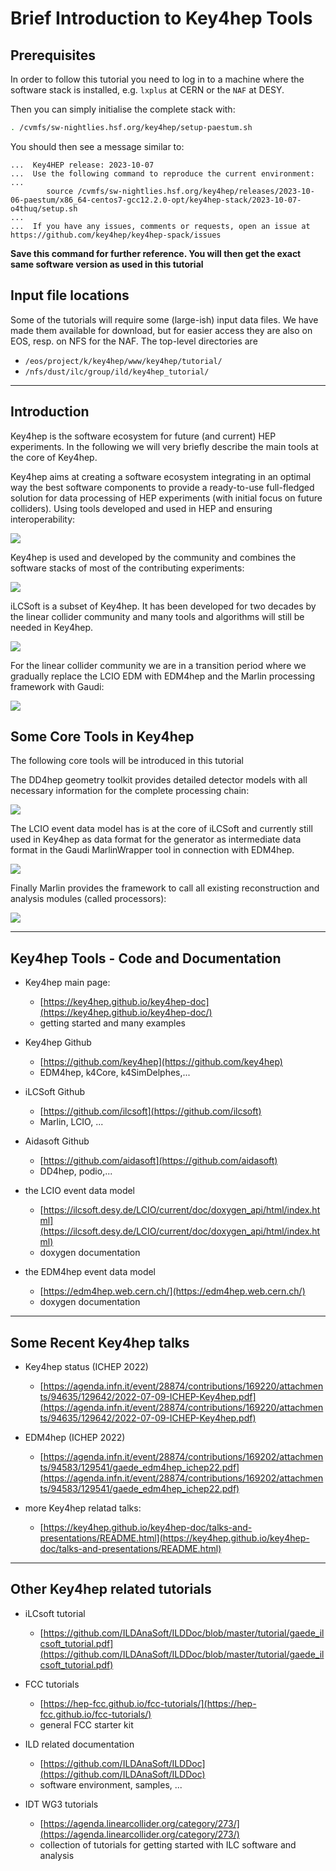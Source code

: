 # Brief Introduction to Key4hep Tools

## Prerequisites

In order to follow this tutorial you need to log in to a machine where the software stack is installed, e.g. `lxplus` at CERN or the `NAF` at DESY.

Then you can simply initialise the complete stack with:

```bash
. /cvmfs/sw-nightlies.hsf.org/key4hep/setup-paestum.sh
```
You should then see a message similar to:

```
...  Key4HEP release: 2023-10-07
...  Use the following command to reproduce the current environment:
...
        source /cvmfs/sw-nightlies.hsf.org/key4hep/releases/2023-10-06-paestum/x86_64-centos7-gcc12.2.0-opt/key4hep-stack/2023-10-07-o4thuq/setup.sh
...
...  If you have any issues, comments or requests, open an issue at https://github.com/key4hep/key4hep-spack/issues
```
**Save this command for further reference. You will then get the exact same
software version as used in this tutorial**

## Input file locations

Some of the tutorials will require some (large-ish) input data files. We have
made them available for download, but for easier access they are also on EOS,
resp. on NFS for the NAF. The top-level directories are

- `/eos/project/k/key4hep/www/key4hep/tutorial/`
- `/nfs/dust/ilc/group/ild/key4hep_tutorial/`

---

## Introduction

Key4hep is the software ecosystem for future (and current) HEP experiments.
In the following we will very briefly describe the main tools at the core of Key4hep.

Key4hep aims at creating a software ecosystem integrating in an optimal way the best software components to provide a ready-to-use full-fledged solution for data processing of HEP experiments (with initial focus on future colliders).
Using tools developed and used in HEP and ensuring interoperability:

   ![](./figs/key4hep_stack.png)


Key4hep is used and developed by the community and combines the software stacks of most of the contributing experiments:

![](./figs/key4hep_ecosystem.png)


iLCSoft is a subset of Key4hep. It has been developed for two decades by the linear collider community and many tools and algorithms will still be needed in Key4hep.

![](./figs/ilcsoft_schema_marlin.png)

For the linear collider community we are in a transition period where we gradually replace the LCIO EDM with EDM4hep and the Marlin processing framework with Gaudi:

![](./figs/ilcsoft_schema_gaudi.png)

## Some Core Tools in Key4hep

The following core tools will be introduced in this tutorial

The DD4hep geometry toolkit provides detailed detector models with all necessary information for the complete processing chain:

![](./figs/core/dd4hep_schema_LC.jpg)


The LCIO event data model has is at the core of iLCSoft and currently still used in Key4hep as data format for the generator as intermediate data format in the Gaudi MarlinWrapper tool in connection with EDM4hep.

![](./figs/core/lcio_edm_schema.png)

Finally Marlin provides the framework to call all existing reconstruction and analysis modules (called processors):

![](./figs/core/marlin_schema.png)








---

## Key4hep Tools - Code and Documentation

- Key4hep main page:
  - [https://key4hep.github.io/key4hep-doc](https://key4hep.github.io/key4hep-doc/)
  - getting started and many examples

- Key4hep Github
  - [https://github.com/key4hep](https://github.com/key4hep)
  - EDM4hep, k4Core, k4SimDelphes,...

- iLCSoft Github
  - [https://github.com/ilcsoft](https://github.com/ilcsoft)
  - Marlin, LCIO, ...

- Aidasoft Github
  - [https://github.com/aidasoft](https://github.com/aidasoft)
  - DD4hep, podio,...

- the LCIO event data model
  - [https://ilcsoft.desy.de/LCIO/current/doc/doxygen_api/html/index.html](https://ilcsoft.desy.de/LCIO/current/doc/doxygen_api/html/index.html)
  - doxygen documentation

- the EDM4hep event data model
  - [https://edm4hep.web.cern.ch/](https://edm4hep.web.cern.ch/)
  - doxygen documentation

---

## Some Recent Key4hep talks

- Key4hep status (ICHEP 2022)
  - [https://agenda.infn.it/event/28874/contributions/169220/attachments/94635/129642/2022-07-09-ICHEP-Key4hep.pdf](https://agenda.infn.it/event/28874/contributions/169220/attachments/94635/129642/2022-07-09-ICHEP-Key4hep.pdf)


- EDM4hep (ICHEP 2022)
  - [https://agenda.infn.it/event/28874/contributions/169202/attachments/94583/129541/gaede_edm4hep_ichep22.pdf](https://agenda.infn.it/event/28874/contributions/169202/attachments/94583/129541/gaede_edm4hep_ichep22.pdf)


- more Key4hep relatad talks:
  - [https://key4hep.github.io/key4hep-doc/talks-and-presentations/README.html](https://key4hep.github.io/key4hep-doc/talks-and-presentations/README.html)

---

## Other Key4hep related tutorials

- iLCsoft tutorial
  - [https://github.com/ILDAnaSoft/ILDDoc/blob/master/tutorial/gaede_ilcsoft_tutorial.pdf](https://github.com/ILDAnaSoft/ILDDoc/blob/master/tutorial/gaede_ilcsoft_tutorial.pdf)


- FCC tutorials
  - [https://hep-fcc.github.io/fcc-tutorials/](https://hep-fcc.github.io/fcc-tutorials/)
  - general FCC starter kit


- ILD related documentation
  - [https://github.com/ILDAnaSoft/ILDDoc](https://github.com/ILDAnaSoft/ILDDoc)
  - software environment, samples, ...

- IDT WG3 tutorials
  - [https://agenda.linearcollider.org/category/273/](https://agenda.linearcollider.org/category/273/)
  - collection of tutorials for getting started with ILC software and analysis
